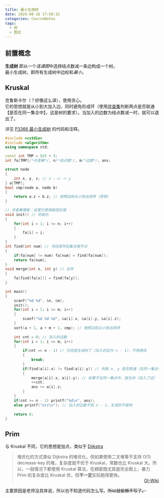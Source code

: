 ```yaml
---
title: 最小生成树
date: 2024-08-16 17:50:32
categories: CourseNotes
tags:
  - 树
  - 图论
---
```


## 前置概念

**生成树** 即从一个*连通图*中选择结点数减一条边构成一个树。  
最小生成树，即所有生成树中边权和*最小*。

<!--more-->

## Kruskal

克鲁斯卡尔（？好像这么译），使用贪心。  
它的思想就是从小到大加入边，同时避免形成环（使用[并查集](/posts/bichaj/)判断两点是否联通【是否在同一集合中】，这是树的要求）。当加入的边数为结点数减一时，就可以退出了。

详见 [P3366 最小生成树](https://www.luogu.com.cn/problem/P3366) 的代码和注释。

```cpp
#include <cstdio>
#include <algorithm>
using namespace std;

const int TMP = 5e5 + 3;
int fa[TMP]/*并查集*/, n/*结点数*/, m/*边数*/, ans;

struct node
{
    int x, y, z; // x --z--> y
} a[TMP];
bool cmp(node a, node b)
{
    return a.z < b.z; // 按照边权从小到达排序（思想）
}

// 并查集模板：这里只使用路径压缩
void init() // 初始化
{
    for(int i = 1; i <= n; i++)
    {
        fa[i] = i;
    }
}
int find(int num) // 寻找其所在集合根节点
{
    if(fa[num] != num) fa[num] = find(fa[num]);
    return fa[num];
}
void merge(int x, int y) // 合并
{
    fa[find(fa[x])] = find(fa[y]);
}

int main()
{
    scanf("%d %d", &n, &m);
    init();
    for(int i = 1; i <= m; i++)
    {
        scanf("%d %d %d", &a[i].x, &a[i].y, &a[i].z);
    }
    sort(a + 1, a + m + 1, cmp); // 按照边权从小到达排序
    
    int cnt = 0; // 加入的边数
    for(int i = 1; i <= m; i++)
    {
        if(cnt == n - 1) // 已经是生成树了（加入的边为 n - 1），不用再找
        {
            break;
        }
        if(find(a[i].x) != find(a[i].y)) // 判断 x, y 是否联通（在同一集合中），避免形成环
        {
            merge(a[i].x, a[i].y); // 如果不在同一集合中，就合并（加入了边）
            ++cnt;
            ans += a[i].z;
        }
    }
    if(cnt >= n - 1) printf("%d\n", ans);
    else printf("orz\n"); // 加入的边数不到 n - 1，生成的不是树
    
    return 0;
}
```

## Prim

与 Kruskal 不同，它的思想是加点，类似于 [Dijkstra](/posts/shortest-pth/#Dijkstra)

> 堆优化的方式类似 Dijkstra 的堆优化，但如果使用二叉堆等不支持 O(1) decrease-key 的堆，复杂度就不优于 Kruskal，常数也比 Kruskal 大。所以，一般情况下都使用 Kruskal 算法，在稠密图尤其是完全图上，暴力 Prim 的复杂度比 Kruskal 优，但**不一定**实际跑得更快。  
> <span style="text-align:right; display:block"><a href="https://oi-wiki.org/graph/mst/#%E5%AE%9E%E7%8E%B0_1">OI-Wiki</a></span>

主要原因是老师没具体说，所以也不知道代码怎么写。~~所以就偷懒不写了。~~